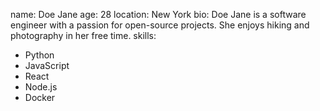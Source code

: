 name: Doe Jane
age: 28
location: New York
bio: Doe Jane is a software engineer with a passion for open-source projects. She enjoys hiking and photography in her free time.
skills:
  - Python
  - JavaScript
  - React
  - Node.js
  - Docker